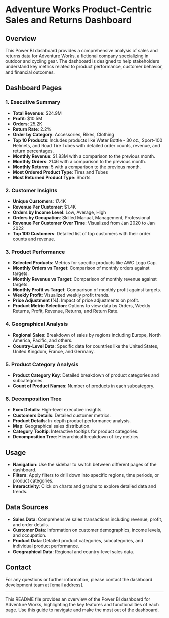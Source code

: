 # Adventure Works Product-Centric Sales and Returns Dashboard

## Overview
This Power BI dashboard provides a comprehensive analysis of sales and returns data for Adventure Works, a fictional company specializing in outdoor and cycling gear. The dashboard is designed to help stakeholders understand key metrics related to product performance, customer behavior, and financial outcomes.

## Dashboard Pages

### 1. **Executive Summary**
   - **Total Revenue**: $24.9M
   - **Profit**: $10.5M
   - **Orders**: 25.2K
   - **Return Rate**: 2.2%
   - **Order by Category**: Accessories, Bikes, Clothing
   - **Top 10 Products**: Includes products like Water Bottle - 30 oz., Sport-100 Helmets, and Road Tire Tubes with detailed order counts, revenue, and return percentages.
   - **Monthly Revenue**: $1.83M with a comparison to the previous month.
   - **Monthly Orders**: 2146 with a comparison to the previous month.
   - **Monthly Returns**: 5 with a comparison to the previous month.
   - **Most Ordered Product Type**: Tires and Tubes
   - **Most Returned Product Type**: Shorts

### 2. **Customer Insights**
   - **Unique Customers**: 17.4K
   - **Revenue Per Customer**: $1.4K
   - **Orders by Income Level**: Low, Average, High
   - **Orders by Occupation**: Skilled Manual, Management, Professional
   - **Revenue Per Customer Over Time**: Visualized from Jan 2020 to Jan 2022
   - **Top 100 Customers**: Detailed list of top customers with their order counts and revenue.

### 3. **Product Performance**
   - **Selected Products**: Metrics for specific products like AWC Logo Cap.
   - **Monthly Orders vs Target**: Comparison of monthly orders against targets.
   - **Monthly Revenue vs Target**: Comparison of monthly revenue against targets.
   - **Monthly Profit vs Target**: Comparison of monthly profit against targets.
   - **Weekly Profit**: Visualized weekly profit trends.
   - **Price Adjustment (%)**: Impact of price adjustments on profit.
   - **Product Metric Selection**: Options to view data by Orders, Weekly Returns, Profit, Revenue, Returns, and Return Rate.

### 4. **Geographical Analysis**
   - **Regional Sales**: Breakdown of sales by regions including Europe, North America, Pacific, and others.
   - **Country-Level Data**: Specific data for countries like the United States, United Kingdom, France, and Germany.

### 5. **Product Category Analysis**
   - **Product Category Key**: Detailed breakdown of product categories and subcategories.
   - **Count of Product Names**: Number of products in each subcategory.

### 6. **Decomposition Tree**
   - **Exec Details**: High-level executive insights.
   - **Customers Details**: Detailed customer metrics.
   - **Product Details**: In-depth product performance analysis.
   - **Map**: Geographical sales distribution.
   - **Category Tooltip**: Interactive tooltips for product categories.
   - **Decomposition Tree**: Hierarchical breakdown of key metrics.

## Usage
- **Navigation**: Use the sidebar to switch between different pages of the dashboard.
- **Filters**: Apply filters to drill down into specific regions, time periods, or product categories.
- **Interactivity**: Click on charts and graphs to explore detailed data and trends.

## Data Sources
- **Sales Data**: Comprehensive sales transactions including revenue, profit, and order details.
- **Customer Data**: Information on customer demographics, income levels, and occupation.
- **Product Data**: Detailed product categories, subcategories, and individual product performance.
- **Geographical Data**: Regional and country-level sales data.

## Contact
For any questions or further information, please contact the dashboard development team at [email address].

---

This README file provides an overview of the Power BI dashboard for Adventure Works, highlighting the key features and functionalities of each page. Use this guide to navigate and make the most out of the dashboard.
